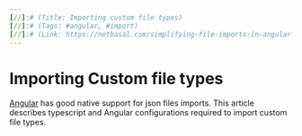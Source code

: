 ```yaml
---
[//]:# (Title: Importing custom file types)
[//]:# (Tags: #angular, #import)
[//]:# (Link: https://netbasal.com/simplifying-file-imports-in-angular-with-new-loader-options-4e94a0eb18af)
---
```


# Importing Custom file types

[Angular](https://angular.dev) has good native support for json files imports. This article describes typescript and Angular configurations required to import custom file types.
